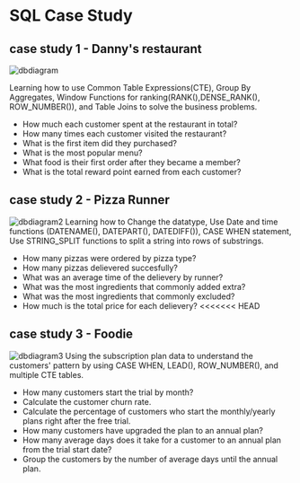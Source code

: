 # SQL Case Study
## case study 1 - Danny's restaurant
![dbdiagram](https://github.com/dana6691/SQL_casestudy/blob/main/Image/case11.PNG)

Learning how to use Common Table Expressions(CTE), Group By Aggregates, Window Functions for ranking(RANK(),DENSE_RANK(), ROW_NUMBER()), and Table Joins to solve the business problems.</br>
- How much each customer spent at the restaurant in total?
- How many times each customer visited the restaurant?
- What is the first item did they purchased?
- What is the most popular menu?
- What food is their first order after they became a member?
- What is the total reward point earned from each customer?


## case study 2 - Pizza Runner
![dbdiagram2](https://github.com/dana6691/SQL_casestudy/blob/main/Image/case1.PNG)
Learning how to Change the datatype, Use Date and time functions (DATENAME(), DATEPART(), DATEDIFF()), CASE WHEN statement, Use STRING_SPLIT functions to split a string into rows of substrings. 
- How many pizzas were ordered by pizza type? 
- How many pizzas delievered succesfully?
- What was an average time of the delievery by runner?
- What was the most ingredients that commonly added extra?
- What was the most ingredients that commonly excluded?
- How much is the total price for each delievery?
<<<<<<< HEAD

## case study 3 - Foodie
![dbdiagram3](https://github.com/dana6691/SQL_casestudy/blob/main/Image/case3.PNG)
Using the subscription plan data to understand the customers' pattern by using CASE WHEN, LEAD(), ROW_NUMBER(), and multiple CTE tables.
- How many customers start the trial by month?
- Calculate the customer churn rate.
- Calculate the percentage of customers who start the monthly/yearly plans right after the free trial.
- How many customers have upgraded the plan to an annual plan?
- How many average days does it take for a customer to an annual plan from the trial start date?
- Group the customers by the number of average days until the annual plan.